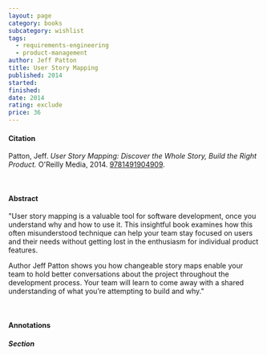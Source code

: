 ```yaml
---
layout: page
category: books
subcategory: wishlist
tags:
  - requirements-engineering
  - product-management
author: Jeff Patton
title: User Story Mapping
published: 2014
started:
finished:
date: 2014
rating: exclude
price: 36
---
```


#### Citation

Patton, Jeff. *User Story Mapping: Discover the Whole Story, Build the Right Product.* O'Reilly Media, 2014. [‎9781491904909](https://www.amazon.com/User-Story-Mapping-Discover-Product/dp/1491904909/134-6044777-3881326).

<br>

#### Abstract

"User story mapping is a valuable tool for software development, once you understand why and how to use it. This insightful book examines how this often misunderstood technique can help your team stay focused on users and their needs without getting lost in the enthusiasm for individual product features.

Author Jeff Patton shows you how changeable story maps enable your team to hold better conversations about the project throughout the development process. Your team will learn to come away with a shared understanding of what you’re attempting to build and why."

<br>

#### Annotations

##### Section
